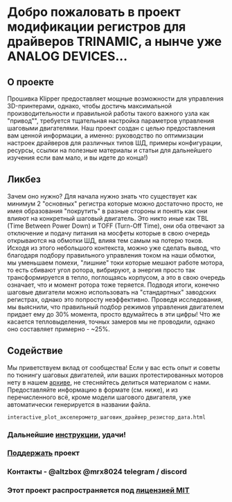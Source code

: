 
# Добро пожаловать в проект модификации регистров для драйверов TRINAMIC, а нынче уже ANALOG DEVICES... 

## О проекте
Прошивка Klipper предоставляет мощные возможности для управления 3D-принтерами, однако, чтобы достичь максимальной производительности и правильной работы такого важного узла как "привод"", требуется тщательная настройка параметров управления шаговыми двигателями.
Наш проект создан с целью предоставления вам ценной информации, а именно: руководство по оптимизации настроек драйверов для различных типов ШД, примеры конфигурации, ресурсы, ссылки на полезные материалы и статьи для дальнейшего изучения если вам мало, и вы идете до конца!)

## Ликбез
Зачем оно нужно?
Для начала нужно знать что существует как минимум 2 "основных" регистра которые можно достаточно просто, не имея образования "покрутить" в разные стороны и понять как они влияют на конкретный шаговый двигатель. 
Это никто иные как TBL (Time Between Power Down) и TOFF (Turn-Off Time), они оба отвечают за отключение и подачу питания на мосфеты которые в свою очередь открываются на обмотки ШД, влияя тем самым на потерю токов. Исходя из этого небольшого контекста, можно
уже сделать вывод, что благодаря подбору правильного управления током на наши обмотки, мы уменьшаем помехи, "лишние" токи которые мешают работе мотора, то есть сбивают угол ротора, вибрируют, а энергия просто так трансформируется в тепло, поглощаясь корпусом, а это в свою очередь означает, что и момент ротора тоже теряется.
Подводя итоги, конечно шаговые двигатели можно использовать на "стандартных" заводских регистрах, однако это попросту неэффективно. Проведя исследования, мы выяснили, что правильный подбор режимов управления двигателем придает ему до 30% момента, просто вдумайтесь в эти цифры! Что же касается тепловыделения, точных замеров мы не проводили, однако оно составляет примерно - ~25%.

## Содействие
Мы приветствуем вклад от сообщества! Если у вас есть опыт и советы по тюнингу шаговых двигателей, или ваших протестированных моторов нету в нашем [архиве](/wiki/archive), не стесняйтесь делиться материалом с нами. Предоставляйте информацию в формате (см. ниже), и из перечисленного всё, кроме модели шагового двигателя, уже автоматически генерируется в названии файла.
```
interactive_plot_акселерометр_шаговик_драйвер_резистор_дата.html
```

### Дальнейшие [инструкции](/wiki/wiki.md), удачи!

### [Поддержать](https://ko-fi.com/altzbox) проект

### Контакты -  @altzbox @mrx8024 telegram / discord

### Этот проект распространяется под [лицензией MIT](/wiki/license.txt)
